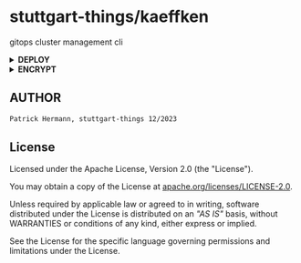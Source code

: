 # stuttgart-things/kaeffken
gitops cluster management cli

<details><summary><b>DEPLOY</b></summary>

```bash
kaeffken --name [CLUSTERNAME]
#kaeffken --name michigan --env labul
```

</details>

<details><summary><b>ENCRYPT</b></summary>

```bash
cat <<EOF >> tests/secret.yaml
kind: Secret
apiVersion: v1
metadata:
  name: secret
data:
  password: wHat6ver
EOF
```

```bash
kaeffken encrypt \
--source tests/secret.yaml \
--output stdout
```

</details>

## AUTHOR

```bash
Patrick Hermann, stuttgart-things 12/2023
```

## License

Licensed under the Apache License, Version 2.0 (the "License").

You may obtain a copy of the License at [apache.org/licenses/LICENSE-2.0](http://www.apache.org/licenses/LICENSE-2.0).

Unless required by applicable law or agreed to in writing, software distributed under the License is distributed on an _"AS IS"_ basis, without WARRANTIES or conditions of any kind, either express or implied.

See the License for the specific language governing permissions and limitations under the License.
